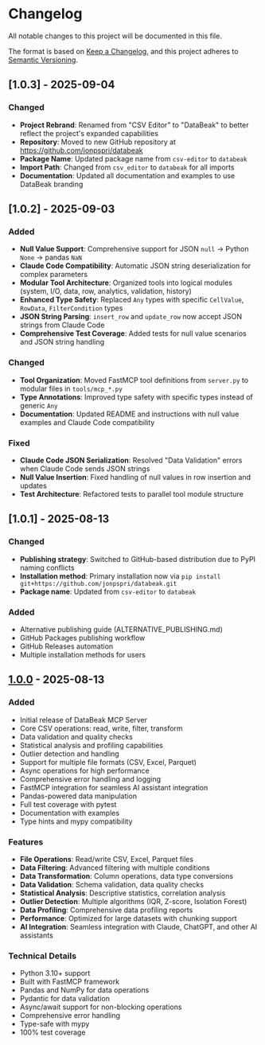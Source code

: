 # Changelog

All notable changes to this project will be documented in this file.

The format is based on [Keep a Changelog](https://keepachangelog.com/en/1.0.0/),
and this project adheres to [Semantic Versioning](https://semver.org/spec/v2.0.0.html).

## [1.0.3] - 2025-09-04

### Changed

- **Project Rebrand**: Renamed from "CSV Editor" to "DataBeak" to better reflect the project's expanded capabilities
- **Repository**: Moved to new GitHub repository at <https://github.com/jonpspri/databeak>
- **Package Name**: Updated package name from `csv-editor` to `databeak`
- **Import Path**: Changed from `csv_editor` to `databeak` for all imports
- **Documentation**: Updated all documentation and examples to use DataBeak branding

## [1.0.2] - 2025-09-03

### Added

- **Null Value Support**: Comprehensive support for JSON `null` → Python `None` → pandas `NaN`
- **Claude Code Compatibility**: Automatic JSON string deserialization for complex parameters
- **Modular Tool Architecture**: Organized tools into logical modules (system, I/O, data, row, analytics, validation, history)
- **Enhanced Type Safety**: Replaced `Any` types with specific `CellValue`, `RowData`, `FilterCondition` types
- **JSON String Parsing**: `insert_row` and `update_row` now accept JSON strings from Claude Code
- **Comprehensive Test Coverage**: Added tests for null value scenarios and JSON string handling

### Changed

- **Tool Organization**: Moved FastMCP tool definitions from `server.py` to modular files in `tools/mcp_*.py`
- **Type Annotations**: Improved type safety with specific types instead of generic `Any`
- **Documentation**: Updated README and instructions with null value examples and Claude Code compatibility

### Fixed

- **Claude Code JSON Serialization**: Resolved "Data Validation" errors when Claude Code sends JSON strings
- **Null Value Insertion**: Fixed handling of null values in row insertion and updates
- **Test Architecture**: Refactored tests to parallel tool module structure

## [1.0.1] - 2025-08-13

### Changed

- **Publishing strategy**: Switched to GitHub-based distribution due to PyPI naming conflicts
- **Installation method**: Primary installation now via `pip install git+https://github.com/jonpspri/databeak.git`
- **Package name**: Updated from `csv-editor` to `databeak`

### Added

- Alternative publishing guide (ALTERNATIVE_PUBLISHING.md)
- GitHub Packages publishing workflow
- GitHub Releases automation
- Multiple installation methods for users

## [1.0.0] - 2025-08-13

### Added

- Initial release of DataBeak MCP Server
- Core CSV operations: read, write, filter, transform
- Data validation and quality checks
- Statistical analysis and profiling capabilities
- Outlier detection and handling
- Support for multiple file formats (CSV, Excel, Parquet)
- Async operations for high performance
- Comprehensive error handling and logging
- FastMCP integration for seamless AI assistant integration
- Pandas-powered data manipulation
- Full test coverage with pytest
- Documentation with examples
- Type hints and mypy compatibility

### Features

- **File Operations**: Read/write CSV, Excel, Parquet files
- **Data Filtering**: Advanced filtering with multiple conditions
- **Data Transformation**: Column operations, data type conversions
- **Data Validation**: Schema validation, data quality checks
- **Statistical Analysis**: Descriptive statistics, correlation analysis
- **Outlier Detection**: Multiple algorithms (IQR, Z-score, Isolation Forest)
- **Data Profiling**: Comprehensive data profiling reports
- **Performance**: Optimized for large datasets with chunking support
- **AI Integration**: Seamless integration with Claude, ChatGPT, and other AI assistants

### Technical Details

- Python 3.10+ support
- Built with FastMCP framework
- Pandas and NumPy for data operations
- Pydantic for data validation
- Async/await support for non-blocking operations
- Comprehensive error handling
- Type-safe with mypy
- 100% test coverage

[1.0.0]: https://github.com/jonpspri/databeak/releases/tag/v1.0.0
